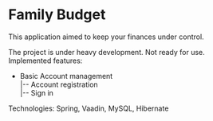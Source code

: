 Family Budget
==============

This application aimed to keep your finances under control.

The project is under heavy development. Not ready for use.</br>
Implemented features:</br>

* Basic Account management</br>
|-- Account registration</br>
|-- Sign in</br>

Technologies: Spring, Vaadin, MySQL, Hibernate
